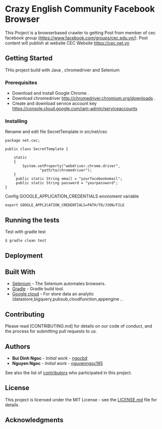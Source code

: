 # Crazy English Community Facebook Browser

This Project is a browserbased crawler to getting Post from member of cec facebook group (https://www.facebook.com/groups/cec.edu.vn/).
Post content will publish at website CEC Website https://cec.net.vn


## Getting Started

THis project build with Java , chromedriver and Selenium

### Prerequisites
-	Download and install Google Chrome .
-	Download chromedriver http://chromedriver.chromium.org/downloads .
-	Create and download service account key https://console.cloud.google.com/iam-admin/serviceaccounts 

### Installing

Rename and edit file SecretTemplate in src/net/cec

```
package net.cec;

public class SecretTemplate {
	  
	static
	{
		System.setProperty("webdriver.chrome.driver",
	            "path/to/chromedriver");
	}
	 public static String email = "yourfacebookemail";
	 public static String password = "yourpassword";
}

```

Config GOOGLE_APPLICATION_CREDENTIALS enviroment variable  


```
export GOOGLE_APPLICATION_CREDENTIALS=PATH/TO/JSON/FILE
```



## Running the tests

Test with gradle test

```
$ gradle clean test
```



## Deployment



## Built With

* [Selenium](https://www.seleniumhq.org/) - The Selenium automates browsers.
* [Gradle](https://gradle.org/) - Gradle build tool.
* [Google cloud](https://cloud.google.com/) - For store data an analytic (datastore,bigquery,pubsub,cloudfunction,appengine ..

## Contributing

Please read [CONTRIBUTING.md] for details on our code of conduct, and the process for submitting pull requests to us.


## Authors

* **Bui Dinh Ngoc** - *Initial work* - [ngocbd](https://github.com/ngocbd)
* **Nguyen Ngoc** - *Initial work* - [nguyenngoc195](https://github.com/nguyenngoc195)

See also the list of [contributors](https://github.com/ngocbd/cecfacebookbrowser/contributors) who participated in this project.

## License

This project is licensed under the MIT License - see the [LICENSE.md](LICENSE.md) file for details

## Acknowledgments


